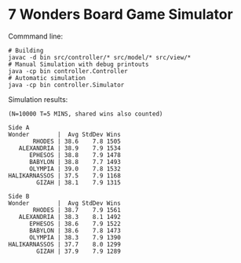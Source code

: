 7 Wonders Board Game Simulator
===========

Commmand line:

	# Building
	javac -d bin src/controller/* src/model/* src/view/*
	# Manual Simulation with debug printouts
	java -cp bin controller.Controller 
	# Automatic simulation
	java -cp bin controller.Simulator

Simulation results:

	(N=10000 T=5 MINS, shared wins also counted)
	
	Side A 
	Wonder        |  Avg StdDev Wins
	       RHODES | 38.6    7.8 1505
	   ALEXANDRIA | 38.9    7.9 1534
	      EPHESOS | 38.8    7.9 1478
	      BABYLON | 38.8    7.7 1493
	      OLYMPIA | 39.0    7.8 1532
    HALIKARNASSOS | 37.5    7.9 1168
            GIZAH | 38.1    7.9 1315
            
    Side B
	Wonder        |  Avg StdDev Wins
           RHODES | 38.7    7.9 1561
       ALEXANDRIA | 38.3    8.1 1492
          EPHESOS | 38.6    7.9 1522
          BABYLON | 38.6    7.8 1473
          OLYMPIA | 38.3    7.9 1390
    HALIKARNASSOS | 37.7    8.0 1299
            GIZAH | 37.9    7.9 1289    
